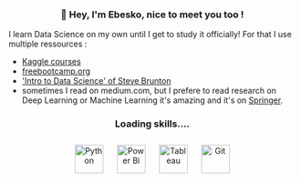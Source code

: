 ### <div align="center">👋 Hey, I'm Ebesko, nice to meet you too !
I learn Data Science on my own until I get to study it officially!
For that I use multiple ressources : 
- [Kaggle courses](https://www.kaggle.com/)
- [freebootcamp.org](freebootcamp.org)
- ['Intro to Data Science' of Steve Brunton](https://www.youtube.com/playlist?list=PLMrJAkhIeNNQV7wi9r7Kut8liLFMWQOXn)
- sometimes I read on medium.com, but I prefere to read research on Deep Learning or Machine Learning it's amazing and it's on [Springer](https://link.springer.com/).</div>  
  

### <div align="center">Loading skills....</div>  
  

<div align="center">  
<a href="https://www.python.org/" target="_blank"><img style="margin: 10px" src="https://profilinator.rishav.dev/skills-assets/python-original.svg" alt="Python" height="50" /></a>   
<a href="https://powerbi.microsoft.com/en-us/" target="_blank"><img style="margin: 10px" src="https://profilinator.rishav.dev/skills-assets/powerbi.png" alt="Power Bi" height="50" /></a>  
<a href="https://www.tableau.com/" target="_blank"><img style="margin: 10px" src="https://profilinator.rishav.dev/skills-assets/tableau.svg" alt="Tableau" height="50" /></a>  
<a href="https://github.com/" target="_blank"><img style="margin: 10px" src="https://profilinator.rishav.dev/skills-assets/git-scm-icon.svg" alt="Git" height="50" /></a>  
</div>  

<!---
Ebesko/Ebesko is a ✨ special ✨ repository because its `README.md` (this file) appears on your GitHub profile.
You can click the Preview link to take a look at your changes.
--->
